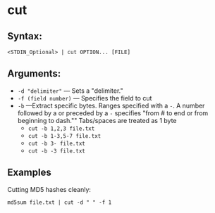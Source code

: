 # cut	
## Syntax:
```
<STDIN_Optional> | cut OPTION... [FILE]
```

## Arguments:
- `-d "delimiter"` &mdash; Sets a "delimiter."
- `-f (field number)` &mdash; Specifies the field to cut 
- `-b` &mdash;Extract specific bytes. Ranges specified with a `-`. A number followed by a or preceded by a `-` specifies "from # to end or from beginning to dash."" Tabs/spaces are treated as 1 byte
	- `cut -b 1,2,3 file.txt` 
	- `cut -b 1-3,5-7 file.txt`
	- `cut -b 3- file.txt` 
	- `cut -b -3 file.txt`

## Examples
Cutting MD5 hashes cleanly:
```
md5sum file.txt | cut -d " " -f 1
```
